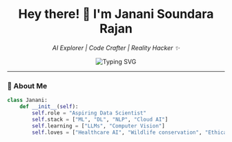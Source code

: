 <h1 align="center">Hey there! 👋 I'm Janani Soundara Rajan</h1>
<p align="center"><em>AI Explorer | Code Crafter | Reality Hacker ✨</em></p>

<p align="center">
  <img src="https://readme-typing-svg.demolab.com?font=Fira+Code&duration=3000&pause=1000&color=F70000&center=true&vCenter=true&width=435&lines=Turning+data+into+decisions...;Building+AI+for+impact.;Learning+relentlessly+💡" alt="Typing SVG" />
</p>

---

### 💫 About Me

```python
class Janani:
    def __init__(self):
        self.role = "Aspiring Data Scientist"
        self.stack = ["ML", "DL", "NLP", "Cloud AI"]
        self.learning = ["LLMs", "Computer Vision"]
        self.loves = ["Healthcare AI", "Wildlife conservation", "Ethical tech"]
